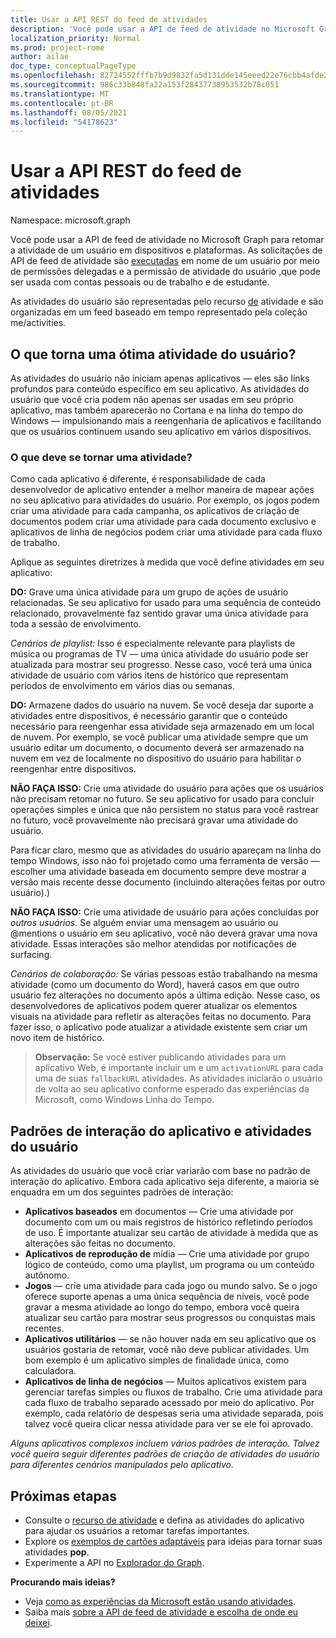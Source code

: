 ```yaml
---
title: Usar a API REST do feed de atividades
description: 'Você pode usar a API de feed de atividade no Microsoft Graph para retomar a atividade de um usuário em dispositivos e plataformas. As solicitações de API de feed de atividade são executadas em nome de um usuário por meio de permissões delegadas e da permissão de atividade do usuário, que podem ser usadas com contas pessoais ou de trabalho e de estudante. '
localization_priority: Normal
ms.prod: project-rome
author: ailae
doc_type: conceptualPageType
ms.openlocfilehash: 82724552fffb7b9d9832fa5d131dde145eeed22e76cbb4afde2d25e08399ea7c
ms.sourcegitcommit: 986c33b848fa22a153f28437738953532b78c051
ms.translationtype: MT
ms.contentlocale: pt-BR
ms.lasthandoff: 08/05/2021
ms.locfileid: "54178623"
---
```

# <a name="use-the-activity-feed-rest-api"></a>Usar a API REST do feed de atividades

Namespace: microsoft.graph

Você pode usar a API de feed de atividade no Microsoft Graph para retomar a atividade de um usuário em dispositivos e plataformas. As solicitações de API de feed de atividade são [executadas](/graph/permissions-reference#delegated-permissions-application-permissions-and-effective-permissions) em nome de um usuário por meio de permissões delegadas e a permissão de atividade do usuário [,](/graph/permissions-reference)que pode ser usada com contas pessoais ou de trabalho e de estudante.

As atividades do usuário são representadas pelo recurso [de](/graph/api/resources/projectrome-activity) atividade e são organizadas em um feed baseado em tempo representado pela coleção me/activities.
<!-- Add missing content.
Each activity represents a unique...
-->
## <a name="what-makes-a-great-user-activity"></a>O que torna uma ótima atividade do usuário?

As atividades do usuário não iniciam apenas aplicativos — eles são links profundos para conteúdo específico em seu aplicativo. As atividades do usuário que você cria podem não apenas ser usadas em seu próprio aplicativo, mas também aparecerão no Cortana e na linha do tempo do Windows — impulsionando mais a reengenharia de aplicativos e facilitando que os usuários continuem usando seu aplicativo em vários dispositivos.

### <a name="what-should-become-an-activity"></a>O que deve se tornar uma atividade?

Como cada aplicativo é diferente, é responsabilidade de cada desenvolvedor de aplicativo entender a melhor maneira de mapear ações no seu aplicativo para atividades do usuário. Por exemplo, os jogos podem criar uma atividade para cada campanha, os aplicativos de criação de documentos podem criar uma atividade para cada documento exclusivo e aplicativos de linha de negócios podem criar uma atividade para cada fluxo de trabalho.

Aplique as seguintes diretrizes à medida que você define atividades em seu aplicativo:

**DO:** Grave uma única atividade para um grupo de ações de usuário relacionadas.
Se seu aplicativo for usado para uma sequência de conteúdo relacionado, provavelmente faz sentido gravar uma única atividade para toda a sessão de envolvimento.

*Cenários de playlist:* Isso é especialmente relevante para playlists de música ou programas de TV — uma única atividade do usuário pode ser atualizada para mostrar seu progresso. Nesse caso, você terá uma única [](/graph/api/resources/projectrome-historyitem) atividade de usuário com vários itens de histórico que representam períodos de envolvimento em vários dias ou semanas.

**DO:** Armazene dados do usuário na nuvem.
Se você deseja dar suporte a atividades entre dispositivos, é necessário garantir que o conteúdo necessário para reengenhar essa atividade seja armazenado em um local de nuvem. Por exemplo, se você publicar uma atividade sempre que um usuário editar um documento, o documento deverá ser armazenado na nuvem em vez de localmente no dispositivo do usuário para habilitar o reengenhar entre dispositivos.

**NÃO FAÇA ISSO:** Crie uma atividade do usuário para ações que os usuários não precisam retomar no futuro.
Se seu aplicativo for usado para concluir operações simples e única que não persistem no status para você rastrear no futuro, você provavelmente não precisará gravar uma atividade do usuário.

Para ficar claro, mesmo que as atividades do usuário apareçam na linha do tempo Windows, isso não foi projetado como uma ferramenta de versão — escolher uma atividade baseada em documento sempre deve mostrar a versão mais recente desse documento (incluindo alterações feitas por outro usuário).)

**NÃO FAÇA ISSO:** Crie uma atividade de usuário para ações concluídas por *outros usuários.*
Se alguém enviar uma mensagem ao usuário ou @mentions o usuário em seu aplicativo, você não deverá gravar uma nova atividade. Essas interações são melhor atendidas por notificações de surfacing.

*Cenários de colaboração:* Se várias pessoas estão trabalhando na mesma atividade (como um documento do Word), haverá casos em que outro usuário fez alterações no documento após a última edição. Nesse caso, os desenvolvedores de aplicativos podem querer atualizar os elementos visuais na atividade para refletir as alterações feitas no documento. Para fazer isso, o aplicativo pode atualizar a atividade existente sem criar um novo item de histórico.

>**Observação:** Se você estiver publicando atividades para um aplicativo Web, é importante incluir um e um `activationURL` para cada uma de suas `fallbackURL` atividades. As atividades iniciarão o usuário de volta ao seu aplicativo conforme esperado das experiências da Microsoft, como Windows Linha do Tempo.

## <a name="app-interaction-patterns-and-user-activities"></a>Padrões de interação do aplicativo e atividades do usuário
As atividades do usuário que você criar variarão com base no padrão de interação do aplicativo. Embora cada aplicativo seja diferente, a maioria se enquadra em um dos seguintes padrões de interação:

* **Aplicativos baseados** em documentos — Crie uma atividade por documento com um ou mais registros de histórico refletindo períodos de uso. É importante atualizar seu cartão de atividade à medida que as alterações são feitas no documento.
* **Aplicativos de reprodução de** mídia — Crie uma atividade por grupo lógico de conteúdo, como uma playlist, um programa ou um conteúdo autônomo.
* **Jogos** — crie uma atividade para cada jogo ou mundo salvo. Se o jogo oferece suporte apenas a uma única sequência de níveis, você pode gravar a mesma atividade ao longo do tempo, embora você queira atualizar seu cartão para mostrar seus progressos ou conquistas mais recentes.
* **Aplicativos utilitários** — se não houver nada em seu aplicativo que os usuários gostaria de retomar, você não deve publicar atividades. Um bom exemplo é um aplicativo simples de finalidade única, como calculadora.
* **Aplicativos de linha de negócios** — Muitos aplicativos existem para gerenciar tarefas simples ou fluxos de trabalho. Crie uma atividade para cada fluxo de trabalho separado acessado por meio do aplicativo. Por exemplo, cada relatório de despesas seria uma atividade separada, pois talvez você queira clicar nessa atividade para ver se ele foi aprovado.

*Alguns aplicativos complexos incluem vários padrões de interação. Talvez você queira seguir diferentes padrões de criação de atividades do usuário para diferentes cenários manipulados pelo aplicativo.*

<!-- Add content or remove H2.
## Common use cases
-->

## <a name="next-steps"></a>Próximas etapas

- Consulte o [recurso de atividade](/graph/api/resources/projectrome-activity) e defina as atividades do aplicativo para ajudar os usuários a retomar tarefas importantes.
- Explore os [exemplos de cartões adaptáveis](https://adaptivecards.io/samples/) para ideias para tornar suas atividades **pop**.
- Experimente a API no [Explorador do Graph](https://developer.microsoft.com/graph/graph-explorer).

**Procurando mais ideias?**

- Veja [como as experiências da Microsoft estão usando atividades](https://channel9.msdn.com/events/Build/2017/B8108).
- Saiba mais [sobre a API de feed de atividade e escolha de onde eu deixei](https://channel9.msdn.com/Events/Windows/Windows-Developer-Day-Fall-Creators-Update/WinDev011).
